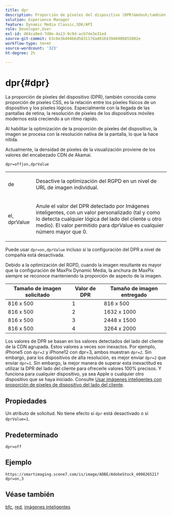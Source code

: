 ```yaml
---
title: dpr
description: Proporción de píxeles del dispositivo (DPR)&mdash;también conocido como proporción de píxeles CSS&mdash;es la relación entre los píxeles físicos y los píxeles lógicos de un dispositivo.
solution: Experience Manager
feature: Dynamic Media Classic,SDK/API
role: Developer,User
exl-id: d64ca9ed-7d8e-4a13-9c9d-acb7de3e31ed
source-git-commit: 63c0e3b494b6d583117dad01643946900855802e
workflow-type: tm+mt
source-wordcount: '323'
ht-degree: 2%

---
```


# dpr{#dpr}

La proporción de píxeles del dispositivo (DPR), también conocida como proporción de píxeles CSS, es la relación entre los píxeles físicos de un dispositivo y los píxeles lógicos. Especialmente con la llegada de las pantallas de retina, la resolución de píxeles de los dispositivos móviles modernos está creciendo a un ritmo rápido.

Al habilitar la optimización de la proporción de píxeles del dispositivo, la imagen se procesa con la resolución nativa de la pantalla, lo que la hace nítida.

Actualmente, la densidad de píxeles de la visualización proviene de los valores del encabezado CDN de Akamai.

`dpr=off|on,dprValue`

<table id="simpletable_4CB26F72A56D4515B767C303F8E8A1CF"> 
 <tr class="strow"> 
  <td class="stentry"> <p> <span class="codeph"> <span class="varname"> de </span> </span> </p> </td> 
  <td class="stentry"> <p>Desactive la optimización del RGPD en un nivel de URL de imagen individual. </p> </td> 
 </tr> 
 <tr class="strow"> 
  <td class="stentry"> <p> <span class="codeph"> <span class="varname"> el, dprValue </span> </span> </p> </td> 
  <td class="stentry"> <p>Anule el valor del DPR detectado por Imágenes inteligentes, con un valor personalizado (tal y como lo detecta cualquier lógica del lado del cliente u otro medio). El valor permitido para dprValue es cualquier número mayor que 0. </p> </td> 
 </tr> 
</table>


Puede usar `dpr=on,dprValue` incluso si la configuración del DPR a nivel de compañía está desactivada.

Debido a la optimización del RGPD, cuando la imagen resultante es mayor que la configuración de MaxPix Dynamic Media, la anchura de MaxPix siempre se reconoce manteniendo la proporción de aspecto de la imagen.

| Tamaño de imagen solicitado | Valor de DPR | Tamaño de imagen entregado |
|-|-|-|
| 816 x 500 | 1 | 816 x 500 |
| 816 x 500 | 2 | 1632 x 1000 |
| 816 x 500 | 3 | 2448 x 1500 |
| 816 x 500 | 4 | 3264 x 2000 |

Los valores de DPR se basan en los valores detectados del lado del cliente de la CDN agrupada. Estos valores a veces son inexactos. Por ejemplo, iPhone5 con `dpr=2` y iPhone12 con dpr=3, ambos muestran `dpr=2`. Sin embargo, para los dispositivos de alta resolución, es mejor enviar `dpr=2` que enviar `dpr=1`. Sin embargo, la mejor manera de superar esta inexactitud es utilizar la DPR del lado del cliente para ofrecerle valores 100% precisos. Y funciona para cualquier dispositivo, ya sea Apple o cualquier otro dispositivo que se haya iniciado. Consulte [Usar imágenes inteligentes con proporción de píxeles de dispositivo del lado del cliente](https://experienceleague.adobe.com/docs/experience-manager-cloud-service/content/assets/dynamicmedia/client-side-dpr.html?lang=en).

## Propiedades

Un atributo de solicitud. No tiene efecto si `dpr` está desactivado o si `dprValue=1`.

## Predeterminado

`dpr=off`


## Ejemplo

`https://smartimaging.scene7.com/is/image/ADBE/AdobeStock_409826521?dpr=on,3`


## Véase también

[bfc](/help/aem-is-ir-api/is-api/http-ref/image-serving-api-ref/c-http-protocol-reference/c-command-reference/r-bfc.md), [red](/help/aem-is-ir-api/is-api/http-ref/image-serving-api-ref/c-http-protocol-reference/c-command-reference/r-network.md), [imágenes inteligentes](https://experienceleague.adobe.com/docs/experience-manager-cloud-service/content/assets/dynamicmedia/imaging-faq.html?lang=en)
